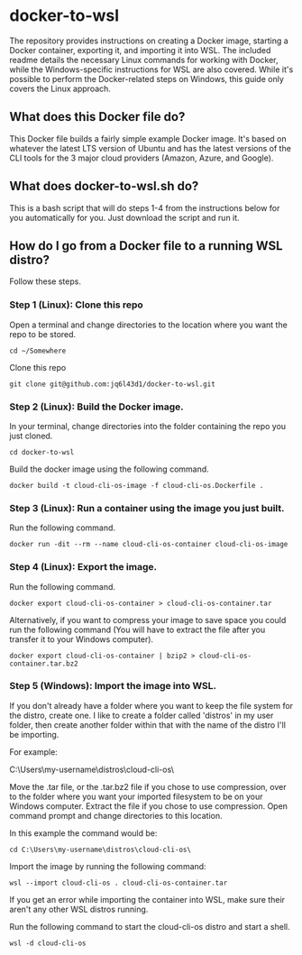 # docker-to-wsl

The repository provides instructions on creating a Docker image, starting a Docker container, exporting 
it, and importing it into WSL. The included readme details the necessary Linux commands for working with 
Docker, while the Windows-specific instructions for WSL are also covered. While it's possible to perform 
the Docker-related steps on Windows, this guide only covers the Linux approach.

## What does this Docker file do?

This Docker file builds a fairly simple example Docker image. It's based on whatever the latest LTS version
of Ubuntu and has the latest versions of the CLI tools for the 3 major cloud providers (Amazon, Azure, and Google).

## What does docker-to-wsl.sh do?

This is a bash script that will do steps 1-4 from the instructions below for you automatically for you. Just download the script and run it.

## How do I go from a Docker file to a running WSL distro?

Follow these steps.

### Step 1 (Linux): Clone this repo

Open a terminal and change directories to the location where you want the repo to be stored.

```
cd ~/Somewhere
```

Clone this repo

```
git clone git@github.com:jq6l43d1/docker-to-wsl.git
```

### Step 2 (Linux): Build the Docker image.

In your terminal, change directories into the folder containing the repo you just cloned.

```
cd docker-to-wsl
```

Build the docker image using the following command.

```
docker build -t cloud-cli-os-image -f cloud-cli-os.Dockerfile .
```

### Step 3 (Linux): Run a container using the image you just built.

Run the following command.

```
docker run -dit --rm --name cloud-cli-os-container cloud-cli-os-image
```

### Step 4 (Linux): Export the image.

Run the following command.

```
docker export cloud-cli-os-container > cloud-cli-os-container.tar
```

Alternatively, if you want to compress your image to save space you could run the following
command (You will have to extract the file after you transfer it to your Windows computer). 

```
docker export cloud-cli-os-container | bzip2 > cloud-cli-os-container.tar.bz2
```

### Step 5 (Windows): Import the image into WSL.

If you don't already have a folder where you want to keep the file system for the distro,
create one. I like to create a folder called 'distros' in my user folder, then create another
folder within that with the name of the distro I'll be importing.

For example:

C:\Users\my-username\distros\cloud-cli-os\

Move the .tar file, or the .tar.bz2 file if you chose to use compression, over to
the folder where you want your imported filesystem to be on your Windows computer.
Extract the file if you chose to use compression. Open command prompt and change
directories to this location.

In this example the command would be:

```
cd C:\Users\my-username\distros\cloud-cli-os\
```

Import the image by running the following command:

```
wsl --import cloud-cli-os . cloud-cli-os-container.tar
```

If you get an error while importing the container into WSL, make sure their aren't any other
WSL distros running.

Run the following command to start the cloud-cli-os distro and start a shell.

```
wsl -d cloud-cli-os
```
